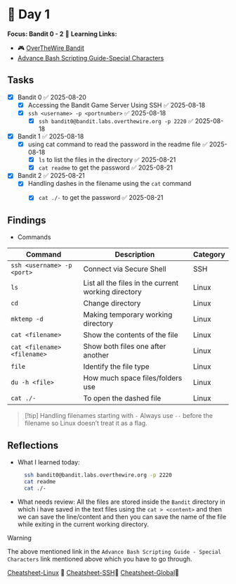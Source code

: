 # 📓 Day 1

**Focus: Bandit 0 - 2**
🔗 **Learning Links:**  
- 🎮 [OverTheWire Bandit](https://overthewire.org/wargames/bandit/)
- [Advance Bash Scripting Guide-Special Characters](https://linux.die.net/abs-guide/special-chars.html) 
## Tasks
- [x] Bandit 0 ✅ 2025-08-20
	- [x] Accessing the Bandit Game Server Using SSH ✅ 2025-08-18
	- [x] `ssh <username> -p <portnumber>` ✅ 2025-08-18
		- [x] `ssh bandit0@bandit.labs.overthewire.org -p 2220` ✅ 2025-08-18
- [x] Bandit 1 ✅ 2025-08-18
	- [x] using cat command to read the password in the readme file ✅ 2025-08-18
		- [x] `ls` to list the files in the directory ✅ 2025-08-21
		- [x] `cat readme` to get the password ✅ 2025-08-21
- [x] Bandit 2 ✅ 2025-08-21
	- [x] Handling dashes in the filename using the `cat` command
		- [x] `cat ./-` to get the password ✅ 2025-08-21


## Findings
-  Commands

| Command                     | Description                                         | Category |
| --------------------------- | --------------------------------------------------- | -------- |
| `ssh <username> -p <port>`  | Connect via Secure Shell                            | SSH      |
| `ls`                        | List all the files in the current working directory | Linux    |
| `cd`                        | Change directory                                    | Linux    |
| `mktemp -d`                 | Making temporary working directory                  | Linux    |
| `cat <filename>`            | Show the contents of the file                       | Linux    |
| `cat <filename> <filename>` | Show both files one after another                   | Linux    |
| `file`                      | Identify the file type                              | Linux    |
| `du -h <file>`              | How much space files/folders use                    | Linux    |
| `cat ./-`                   | To open the dashed file                             | Linux    |


> [!tip] Handling filenames starting with `-`
> Always use `--` before the filename so Linux doesn’t treat it as a flag.


## Reflections
- What I learned today:

  ```bash
	ssh bandit0@bandit.labs.overthewire.org -p 2220
	cat readme
	cat ./-
	```
- What needs review:
		All the files are stored inside the `Bandit` directory in which i have saved in the text files using the `cat > <content>` and then we can save the line/content and then you can save the name of the file while exiting in the current working directory.

>[!Warning]
 The above mentioned link in the `Advance Bash Scripting Guide - Special Characters` link mentioned above which you have to go through.

[Cheatsheet-Linux](Cheatsheet-Linux.md) 🔗
[Cheatsheet-SSH](Cheatsheet-SSH.md)🔗
[Cheatsheet-Global](Cheatsheet-Global.md)🔗



 